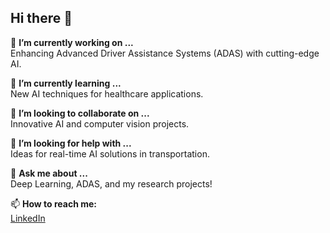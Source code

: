 ## Hi there 👋
🔭 **I’m currently working on ...**</br>
Enhancing Advanced Driver Assistance Systems (ADAS) with cutting-edge AI.

🌱 **I’m currently learning ...**</br>
New AI techniques for healthcare applications.

👯 **I’m looking to collaborate on ...**</br>
Innovative AI and computer vision projects.

🤔 **I’m looking for help with ...**</br>
Ideas for real-time AI solutions in transportation.

💬 **Ask me about ...**</br>
Deep Learning, ADAS, and my research projects!

📫 **How to reach me:**</br>[LinkedIn](https://www.linkedin.com/in/michaelmahesh/)
